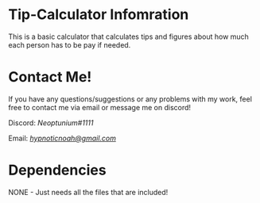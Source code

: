 # Tip-Calculator Infomration 
This is a basic calculator that calculates tips and figures about how much each person has to be pay if needed.

# Contact Me!
 If you have any questions/suggestions or any problems with my work, feel free to contact me via email or message me on discord!

  Discord: *Neoptunium#1111*

  Email: *hypnoticnoah@gmail.com*

# Dependencies 
NONE - Just needs all the files that are included!
